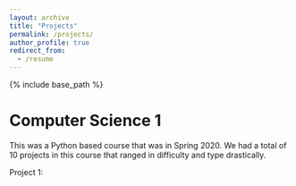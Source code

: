 ```yaml
---
layout: archive
title: "Projects"
permalink: /projects/
author_profile: true
redirect_from:
  - /resume
---
```


{% include base_path %}

Computer Science 1
=====
This was a Python based course that was in Spring 2020. 
We had a total of 10 projects in this course that ranged in difficulty and type drastically.

Project 1: 